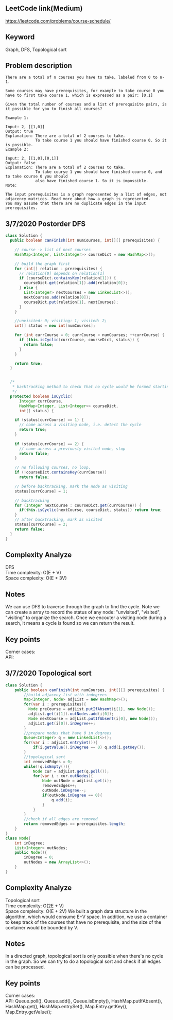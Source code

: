 ## LeetCode link(Medium)
https://leetcode.com/problems/course-schedule/

## Keyword
Graph, DFS, Topological sort

## Problem description
```
There are a total of n courses you have to take, labeled from 0 to n-1.

Some courses may have prerequisites, for example to take course 0 you have to first take course 1, which is expressed as a pair: [0,1]

Given the total number of courses and a list of prerequisite pairs, is it possible for you to finish all courses?

Example 1:

Input: 2, [[1,0]] 
Output: true
Explanation: There are a total of 2 courses to take. 
             To take course 1 you should have finished course 0. So it is possible.
Example 2:

Input: 2, [[1,0],[0,1]]
Output: false
Explanation: There are a total of 2 courses to take. 
             To take course 1 you should have finished course 0, and to take course 0 you should
             also have finished course 1. So it is impossible.
Note:

The input prerequisites is a graph represented by a list of edges, not adjacency matrices. Read more about how a graph is represented.
You may assume that there are no duplicate edges in the input prerequisites.
```
## 3/7/2020 Postorder DFS

```java
class Solution {
  public boolean canFinish(int numCourses, int[][] prerequisites) {

    // course -> list of next courses
    HashMap<Integer, List<Integer>> courseDict = new HashMap<>();

    // build the graph first
    for (int[] relation : prerequisites) {
      // relation[0] depends on relation[1]
      if (courseDict.containsKey(relation[1])) {
        courseDict.get(relation[1]).add(relation[0]);
      } else {
        List<Integer> nextCourses = new LinkedList<>();
        nextCourses.add(relation[0]);
        courseDict.put(relation[1], nextCourses);
      }
    }

    //unvisited: 0; visiting: 1; visited: 2;
    int[] status = new int[numCourses];

    for (int currCourse = 0; currCourse < numCourses; ++currCourse) {
      if (this.isCyclic(currCourse, courseDict, status)) {
        return false;
      }
    }

    return true;
  }


  /*
   * backtracking method to check that no cycle would be formed starting from currCourse
   */
  protected boolean isCyclic(
      Integer currCourse,
      HashMap<Integer, List<Integer>> courseDict,
      int[] status) {

    if (status[currCourse] == 1) {
      // come across a visiting node, i.e. detect the cycle
      return true;
    }
      
    if (status[currCourse] == 2) {
      // come across a previously visited node, stop
      return false;
    }

    // no following courses, no loop.
    if (!courseDict.containsKey(currCourse))
      return false;

    // before backtracking, mark the node as visiting
    status[currCourse] = 1;

    // backtracking
    for (Integer nextCourse : courseDict.get(currCourse)) {
      if(this.isCyclic(nextCourse, courseDict, status)) return true;
    }
    // after backtracking, mark as visited
    status[currCourse] = 2;
    return false;
  }
}
```

## Complexity Analyze
DFS\
Time complexity: O(E + V)\
Space complexity: O(E + 3V)

## Notes
We can use DFS to traverse through the graph to find the cycle. Note we can create a array to record the status of any node: "unvisited", "visited", "visiting" to organize the search. Once we encouter a visiting node during a search, it means a cycle is found so we can return the result.

## Key points
Corner cases: \
API:

## 3/7/2020 Topological sort

```java
class Solution {
    public boolean canFinish(int numCourses, int[][] prerequisites) {
        //build adjaceny list with indegrees
        Map<Integer, Node> adjList = new HashMap<>();
        for(var i : prerequisites){
          Node preCourse = adjList.putIfAbsent(i[1], new Node());
          adjList.get(i[1]).outNodes.add(i[0]);
          Node nextCourse = adjList.putIfAbsent(i[0], new Node());
          adjList.get(i[0]).inDegree++;
        }
        //prepare nodes that have 0 in degrees
        Queue<Integer> q = new LinkedList<>();
        for(var i : adjList.entrySet()){
            if(i.getValue().inDegree == 0) q.add(i.getKey());
        }
        //topological sort
        int removedEdges = 0;
        while(!q.isEmpty()){
            Node cur = adjList.get(q.poll());
            for(var i : cur.outNodes){
                Node outNode = adjList.get(i);
                removedEdges++;
                outNode.inDegree--;
                if(outNode.inDegree == 0){
                    q.add(i);
                }
            }
        }
        //check if all edges are removed
        return removedEdges == prerequisites.length;
    }
}
class Node{
    int inDegree;
    List<Integer> outNodes;
    public Node(){
        inDegree = 0;
        outNodes = new ArrayList<>();
    }
}
```

## Complexity Analyze
Topological sort\
Time complexity: O(2E + V)\
Space complexity: O(E + 2V) We built a graph data structure in the algorithm, which would consume E+V space. In addition, we use a container to keep track of the courses that have no prerequisite, and the size of the container would be bounded by V.

## Notes
In a directed graph, topological sort is only possible when there's no cycle in the graph. So we can try to do a topological sort and check if all edges can be processed.

## Key points
Corner cases: \
API: Queue.poll(), Queue.add(), Queue.isEmpty(), HashMap.putIfAbsent(), HashMap.get(), HashMap.entrySet(), Map.Entry.getKey(), Map.Entry.getValue();